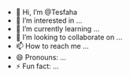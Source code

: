 - 👋 Hi, I’m @Tesfaha
- 👀 I’m interested in ...
- 🌱 I’m currently learning ...
- 💞️ I’m looking to collaborate on ...
- 📫 How to reach me ...
- 😄 Pronouns: ...
- ⚡ Fun fact: ...

<!---
Tesfaha/Tesfaha is a ✨ special ✨ repository because its `README.md` (this file) appears on your GitHub profile.
You can click the Preview link to take a look at your change
how to run python
